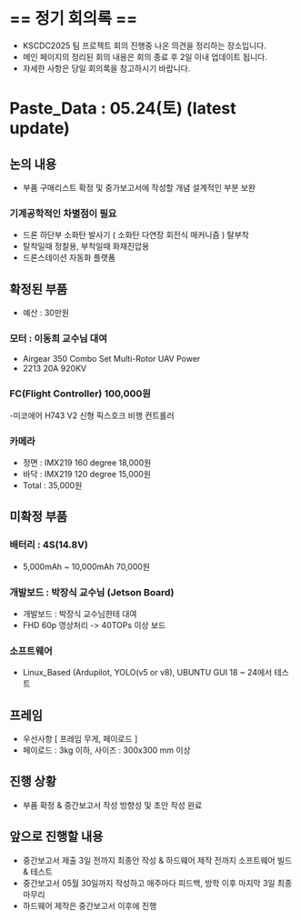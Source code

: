 # == 정기 회의록 ==
- KSCDC2025 팀 프로젝트 회의 진행중 나온 의견을 정리하는 장소입니다.
- 메인 페이지의 정리된 회의 내용은 회의 종료 후 2일 이내 업데이트 됩니다.
- 자세한 사항은 당일 회의록을 참고하시기 바랍니다.

# Paste_Data : 05.24(토) (latest update) 

## 논의 내용
- 부품 구매리스트 확정 및 중가보고서에 작성할 개념 설계적인 부분 보완

### 기계공학적인 차별점이 필요
- 드론 하단부 소화탄 발사기 ( 소화탄 다연장 회전식 매커니즘 ) 탈부착
- 탈착일때 정찰용, 부착일때 화재진압용
- 드론스테이션 자동화 플랫폼

## 확정된 부품
- 예산 : 30만원
  
### 모터 : 이동희 교수님 대여
- Airgear 350 Combo Set Multi-Rotor UAV Power
- 2213 20A 920KV 

### FC(Flight Controller) 100,000원
-미코에어 H743 V2 신형 픽스호크 비행 컨트롤러

### 카메라
- 정면 : IMX219 160 degree 18,000원
- 바닥 : IMX219 120 degree 15,000원
- Total : 35,000원

## 미확정 부품

### 배터리 : 4S(14.8V) 
- 5,000mAh ~ 10,000mAh 70,000원

### 개발보드 : 박장식 교수님 (Jetson Board)
- 개발보드 : 박장식 교수님한테 대여
- FHD 60p 영상처리 -> 40TOPs 이상 보드

### 소프트웨어
- Linux_Based (Ardupilot, YOLO(v5 or v8), UBUNTU GUI 18 ~ 24에서 테스트

## 프레임
- 우선사항 [ 프레임 무게, 페이로드 ]
- 페이로드 : 3kg 이하, 사이즈 : 300x300 mm 이상

## 진행 상황
- 부품 확정 & 중간보고서 작성 방향성 및 초안 작성 완료

## 앞으로 진행할 내용
- 중간보고서 제출 3일 전까지 최종안 작성 & 하드웨어 제작 전까지 소프트웨어 빌드 & 테스트
- 중간보고서 05월 30일까지 작성하고 매주마다 피드백, 방학 이후 마지막 3일 최종 마무리
- 하드웨어 제작은 중간보고서 이후에 진행

